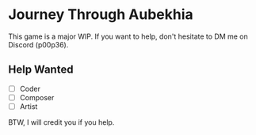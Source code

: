 # Journey Through Aubekhia

This game is a major WIP. If you want to help, don't hesitate to DM me on Discord (p00p36).

## Help Wanted

* [ ] Coder
* [ ] Composer
* [ ] Artist

BTW, I will credit you if you help.